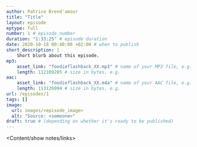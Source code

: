 ```yaml
---
author: Patrice Brend'amour
title: "Title"
layout: episode
eptype: full
number: 1 # episode_number
duration: "1:33:25" # episode duration
date: 2020-10-18 00:40:00 +02:00 # when to publish
short_description: |
	Short blurb about this episode.
mp3:
    asset_link: "foodieflashback_XX.mp3" # name of your MP3 file, e.g. 
    length: 112109285 # size in bytes, e.g. 
aac:
    asset_link: "foodieflashback_XX.m4a" # name of your AAC file, e.g. 
    length: 113126094 # size in bytes, e.g. 
url: /episodes/1
tags: []
image: 
  url: images/<episode_image>
  alt: "Source: <someone>"
draft: true # (depending on whether it's ready to be published)
---
```


<Content/show notes/links>